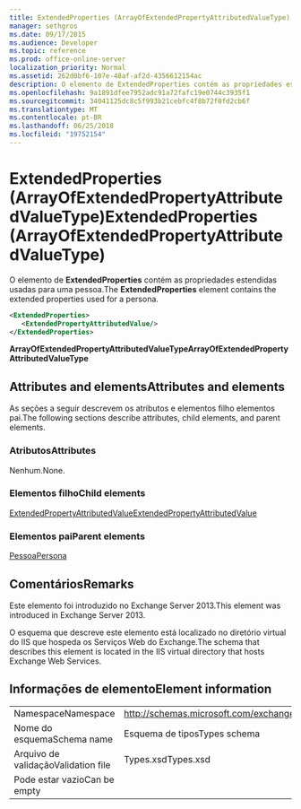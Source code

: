 ```yaml
---
title: ExtendedProperties (ArrayOfExtendedPropertyAttributedValueType)
manager: sethgros
ms.date: 09/17/2015
ms.audience: Developer
ms.topic: reference
ms.prod: office-online-server
localization_priority: Normal
ms.assetid: 262d0bf6-107e-48af-af2d-4356612154ac
description: O elemento de ExtendedProperties contém as propriedades estendidas usadas para uma pessoa.
ms.openlocfilehash: 9a1891dfee7952adc91a72fafc19e0744c3935f1
ms.sourcegitcommit: 34041125dc8c5f993b21cebfc4f8b72f0fd2cb6f
ms.translationtype: MT
ms.contentlocale: pt-BR
ms.lasthandoff: 06/25/2018
ms.locfileid: "19752154"
---
```

# <a name="extendedproperties-arrayofextendedpropertyattributedvaluetype"></a><span data-ttu-id="8313c-103">ExtendedProperties (ArrayOfExtendedPropertyAttributedValueType)</span><span class="sxs-lookup"><span data-stu-id="8313c-103">ExtendedProperties (ArrayOfExtendedPropertyAttributedValueType)</span></span>

<span data-ttu-id="8313c-104">O elemento de **ExtendedProperties** contém as propriedades estendidas usadas para uma pessoa.</span><span class="sxs-lookup"><span data-stu-id="8313c-104">The **ExtendedProperties** element contains the extended properties used for a persona.</span></span> 
  
```XML
<ExtendedProperties>
   <ExtendedPropertyAttributedValue/>
</ExtendedProperties>
```

 <span data-ttu-id="8313c-105">**ArrayOfExtendedPropertyAttributedValueType**</span><span class="sxs-lookup"><span data-stu-id="8313c-105">**ArrayOfExtendedPropertyAttributedValueType**</span></span>
## <a name="attributes-and-elements"></a><span data-ttu-id="8313c-106">Attributes and elements</span><span class="sxs-lookup"><span data-stu-id="8313c-106">Attributes and elements</span></span>

<span data-ttu-id="8313c-107">As seções a seguir descrevem os atributos e elementos filho elementos pai.</span><span class="sxs-lookup"><span data-stu-id="8313c-107">The following sections describe attributes, child elements, and parent elements.</span></span>
  
### <a name="attributes"></a><span data-ttu-id="8313c-108">Atributos</span><span class="sxs-lookup"><span data-stu-id="8313c-108">Attributes</span></span>

<span data-ttu-id="8313c-109">Nenhum.</span><span class="sxs-lookup"><span data-stu-id="8313c-109">None.</span></span>
  
### <a name="child-elements"></a><span data-ttu-id="8313c-110">Elementos filho</span><span class="sxs-lookup"><span data-stu-id="8313c-110">Child elements</span></span>

[<span data-ttu-id="8313c-111">ExtendedPropertyAttributedValue</span><span class="sxs-lookup"><span data-stu-id="8313c-111">ExtendedPropertyAttributedValue</span></span>](extendedpropertyattributedvalue.md)
  
### <a name="parent-elements"></a><span data-ttu-id="8313c-112">Elementos pai</span><span class="sxs-lookup"><span data-stu-id="8313c-112">Parent elements</span></span>

[<span data-ttu-id="8313c-113">Pessoa</span><span class="sxs-lookup"><span data-stu-id="8313c-113">Persona</span></span>](persona.md)
  
## <a name="remarks"></a><span data-ttu-id="8313c-114">Comentários</span><span class="sxs-lookup"><span data-stu-id="8313c-114">Remarks</span></span>

<span data-ttu-id="8313c-115">Este elemento foi introduzido no Exchange Server 2013.</span><span class="sxs-lookup"><span data-stu-id="8313c-115">This element was introduced in Exchange Server 2013.</span></span>
  
<span data-ttu-id="8313c-116">O esquema que descreve este elemento está localizado no diretório virtual do IIS que hospeda os Serviços Web do Exchange.</span><span class="sxs-lookup"><span data-stu-id="8313c-116">The schema that describes this element is located in the IIS virtual directory that hosts Exchange Web Services.</span></span>
  
## <a name="element-information"></a><span data-ttu-id="8313c-117">Informações de elemento</span><span class="sxs-lookup"><span data-stu-id="8313c-117">Element information</span></span>

|||
|:-----|:-----|
|<span data-ttu-id="8313c-118">Namespace</span><span class="sxs-lookup"><span data-stu-id="8313c-118">Namespace</span></span>  <br/> |http://schemas.microsoft.com/exchange/services/2006/types  <br/> |
|<span data-ttu-id="8313c-119">Nome do esquema</span><span class="sxs-lookup"><span data-stu-id="8313c-119">Schema name</span></span>  <br/> |<span data-ttu-id="8313c-120">Esquema de tipos</span><span class="sxs-lookup"><span data-stu-id="8313c-120">Types schema</span></span>  <br/> |
|<span data-ttu-id="8313c-121">Arquivo de validação</span><span class="sxs-lookup"><span data-stu-id="8313c-121">Validation file</span></span>  <br/> |<span data-ttu-id="8313c-122">Types.xsd</span><span class="sxs-lookup"><span data-stu-id="8313c-122">Types.xsd</span></span>  <br/> |
|<span data-ttu-id="8313c-123">Pode estar vazio</span><span class="sxs-lookup"><span data-stu-id="8313c-123">Can be empty</span></span>  <br/> ||
   

